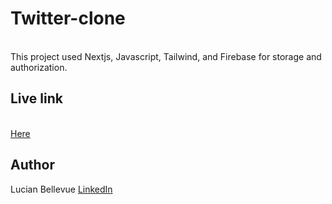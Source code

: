 # Twitter-clone
<br>
This project used Nextjs, Javascript, Tailwind, and Firebase for storage and authorization.

## Live link
<br>
<a href="https://my-twitter-clone-tau.vercel.app/" target="_blank">Here</a>

## Author

Lucian Bellevue
<a href="https://www.linkedin.com/in/lucianbellevue/" target="_blank">LinkedIn</a>
